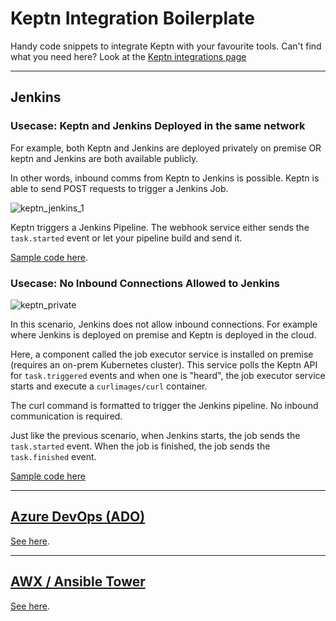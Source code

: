 # Keptn Integration Boilerplate

Handy code snippets to integrate Keptn with your favourite tools. Can't find what you need here? Look at the [Keptn integrations page](https://keptn.sh/docs/integrations/)

------

## Jenkins

### Usecase: Keptn and Jenkins Deployed in the same network

For example, both Keptn and Jenkins are deployed privately on premise OR keptn and Jenkins are both available publicly.

In other words, inbound comms from Keptn to Jenkins is possible. Keptn is able to send POST requests to trigger a Jenkins Job.

![keptn_jenkins_1](https://user-images.githubusercontent.com/26523841/171759371-9aab309b-7526-4ace-8030-dda23a4ec875.png)

Keptn triggers a Jenkins Pipeline. The webhook service either sends the `task.started` event or let your pipeline build and send it.

[Sample code here](jenkins_same_network).

### Usecase: No Inbound Connections Allowed to Jenkins

![keptn_private](https://user-images.githubusercontent.com/26523841/171775279-b2254809-1503-4f7a-a4ba-01245f725deb.png)

In this scenario, Jenkins does not allow inbound connections. For example where Jenkins is deployed on premise and Keptn is deployed in the cloud.

Here, a component called the job executor service is installed on premise (requires an on-prem Kubernetes cluster). This service polls the Keptn API for `task.triggered` events and when one is "heard", the job executor service starts and execute a `curlimages/curl` container.

The curl command is formatted to trigger the Jenkins pipeline. No inbound communication is required.

Just like the previous scenario, when Jenkins starts, the job sends the `task.started` event. When the job is finished, the job sends the `task.finished` event.

[Sample code here](jenkins_no_inbound_access)

-------

## [Azure DevOps (ADO)](https://github.com/agardnerIT/keptn-integration-boilerplate/tree/main/azure_dev_ops)

[See here](https://github.com/agardnerIT/keptn-integration-boilerplate/tree/main/azure_dev_ops).

--------

## [AWX / Ansible Tower](https://github.com/agardnerIT/keptn-integration-boilerplate/tree/main/ansible_awx_tower)

[See here](https://github.com/agardnerIT/keptn-integration-boilerplate/tree/main/ansible_awx_tower).
